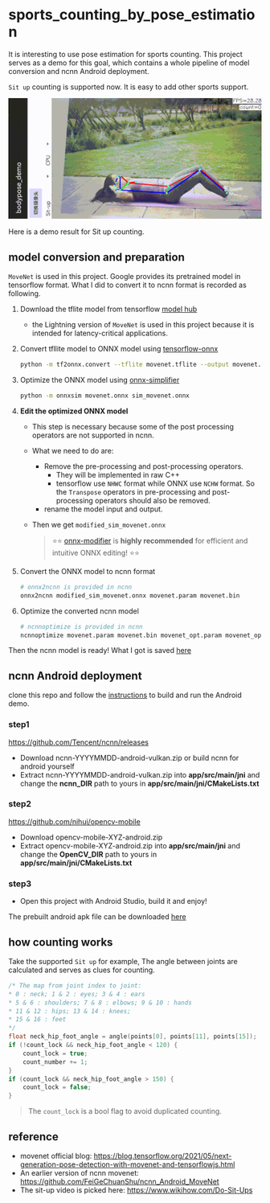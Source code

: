 # sports_counting_by_pose_estimation
It is interesting to use pose estimation for sports counting. This project serves as a demo for this goal, which contains a whole pipeline of model conversion and ncnn Android deployment.

`Sit up` counting is supported now. It is easy to add other sports support.

![situp](./docs/situp.gif)

Here is a demo result for Sit up counting.

## model conversion and preparation
`MoveNet` is used in this project. Google provides its pretrained model in tensorflow format. What I did to convert it to ncnn format is recorded as following.

1. Download the tflite model from tensorflow [model hub](https://tfhub.dev/google/lite-model/movenet/singlepose/lightning/3)

   - the Lightning version of `MoveNet` is used in this project because it is intended for latency-critical applications.

2. Convert tfllite model to ONNX model using [tensorflow-onnx](https://github.com/onnx/tensorflow-onnx)

   ```bash
   python -m tf2onnx.convert --tflite movenet.tflite --output movenet.onnx
   ```

3. Optimize the ONNX model using [onnx-simplifier](https://github.com/daquexian/onnx-simplifier)

   ```bash
   python -m onnxsim movenet.onnx sim_movenet.onnx
   ```
   
4. **Edit the optimized ONNX model**

   - This step is necessary because some of the post processing operators are not supported in ncnn.
   
   - What we need to do are:
     - Remove the pre-processing and post-processing operators.
       - They will be implemented in raw C++ 
       - tensorflow use `NHWC` format while ONNX use `NCHW` format. So the `Transpose` operators in pre-processing and post-processing operators should also be removed. 
     - rename the model input and output.
   
   - Then we get `modified_sim_movenet.onnx`
     
     > :star::star: [onnx-modifier](https://github.com/ZhangGe6/onnx-modifier) is **highly recommended** for efficient and intuitive ONNX editing! :star::star:

5. Convert the ONNX model to ncnn format

   ```bash
   # onnx2ncnn is provided in ncnn
   onnx2ncnn modified_sim_movenet.onnx movenet.param movenet.bin
   ```

6. Optimize the converted ncnn model
   
   ```bash
   # ncnnoptimize is provided in ncnn
   ncnnoptimize movenet.param movenet.bin movenet_opt.param movenet_opt.bin 0
   ```

Then the ncnn model is ready! What I got is saved [here](./app/src/main/assets)

## ncnn Android deployment

clone this repo and follow the [instructions](https://github.com/nihui/ncnn-android-nanodet#how-to-build-and-run) to build and run the Android demo. 

### step1
https://github.com/Tencent/ncnn/releases

* Download ncnn-YYYYMMDD-android-vulkan.zip or build ncnn for android yourself
* Extract ncnn-YYYYMMDD-android-vulkan.zip into **app/src/main/jni** and change the **ncnn_DIR** path to yours in **app/src/main/jni/CMakeLists.txt**

### step2
https://github.com/nihui/opencv-mobile

* Download opencv-mobile-XYZ-android.zip
* Extract opencv-mobile-XYZ-android.zip into **app/src/main/jni** and change the **OpenCV_DIR** path to yours in **app/src/main/jni/CMakeLists.txt**

### step3
* Open this project with Android Studio, build it and enjoy!

The prebuilt android apk file can be downloaded [here](./docs/sport_counting.apk)

## how counting works

Take the supported `Sit up` for example, The angle between joints are calculated and serves as clues for counting.

```cpp
/* The map from joint index to joint:
* 0 : neck; 1 & 2 : eyes; 3 & 4 : ears
* 5 & 6 : shoulders; 7 & 8 : elbows; 9 & 10 : hands
* 11 & 12 : hips; 13 & 14 : knees;
* 15 & 16 : feet
*/
float neck_hip_foot_angle = angle(points[0], points[11], points[15]);
if (!count_lock && neck_hip_foot_angle < 120) {
    count_lock = true;
    count_number += 1;
}
if (count_lock && neck_hip_foot_angle > 150) {
    count_lock = false;
}
```

> The `count_lock` is a bool flag to avoid duplicated counting.

## reference

- movenet official blog: https://blog.tensorflow.org/2021/05/next-generation-pose-detection-with-movenet-and-tensorflowjs.html
- An earlier version of ncnn movenet: https://github.com/FeiGeChuanShu/ncnn_Android_MoveNet
- The sit-up video is picked here: https://www.wikihow.com/Do-Sit-Ups
